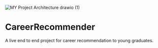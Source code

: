 ![MY Project Architecture drawio (1)](https://user-images.githubusercontent.com/95596504/166448791-3a728fc4-45ad-4d6e-a078-83c2092a32da.png)
# CareerRecommender
A live  end to end project for career recommendation to young graduates.
